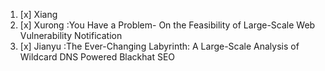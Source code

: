 1. [x] Xiang
2. [x] Xurong :You Have a Problem- On the Feasibility of Large-Scale Web Vulnerability Notification
3. [x] Jianyu :The Ever-Changing Labyrinth: A Large-Scale Analysis of Wildcard DNS Powered Blackhat SEO
